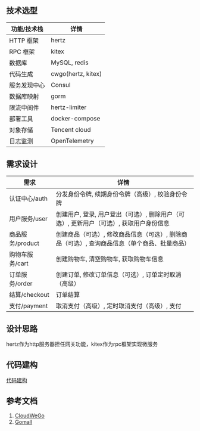 ## 技术选型

| 功能/技术栈  | 详情               |
| ------------ | ------------------ |
| HTTP 框架    | hertz              |
| RPC 框架     | kitex              |
| 数据库       | MySQL, redis       |
| 代码生成     | cwgo(hertz, kitex) |
| 服务发现中心 | Consul             |
| 数据库映射   | gorm               |
| 限流中间件   | hertz-limiter      |
| 部署工具     | docker-compose     |
| 对象存储     | Tencent cloud      |
| 日志监测     | OpenTelemetry      |

## 需求设计

| 需求             | 详情                                                         |
| ---------------- | ------------------------------------------------------------ |
| 认证中心/auth    | 分发身份令牌, 续期身份令牌（高级）, 校验身份令牌             |
| 用户服务/user    | 创建用户, 登录, 用户登出（可选）, 删除用户（可选）, 更新用户（可选）, 获取用户身份信息 |
| 商品服务/product | 创建商品（可选）, 修改商品信息（可选）, 删除商品（可选）, 查询商品信息（单个商品、批量商品） |
| 购物车服务/cart  | 创建购物车, 清空购物车, 获取购物车信息                       |
| 订单服务/order   | 创建订单, 修改订单信息（可选）, 订单定时取消（高级）         |
| 结算/checkout    | 订单结算                                                     |
| 支付/payment     | 取消支付（高级）, 定时取消支付（高级）, 支付                 |

## 设计思路

hertz作为http服务器担任网关功能，kitex作为rpc框架实现微服务

## 代码建构

[代码建构](instruction.md)

## 参考文档

1. [CloudWeGo](https://cloudwego.cn/zh/) 
2. [Gomall](https://github.com/cloudwego/biz-demo/tree/main/gomall)
